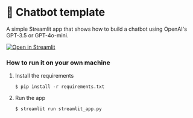 # 💬 Chatbot template

A simple Streamlit app that shows how to build a chatbot using OpenAI's GPT-3.5 or GPT-4o-mini.

[![Open in Streamlit](https://static.streamlit.io/badges/streamlit_badge_black_white.svg)](https://chatbot-template.streamlit.app/)

### How to run it on your own machine

1. Install the requirements

   ```
   $ pip install -r requirements.txt
   ```

2. Run the app

   ```
   $ streamlit run streamlit_app.py
   ```
